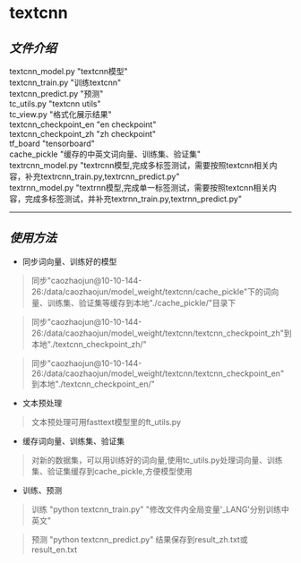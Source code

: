 # **textcnn**  <br>
## *文件介绍* <br>
textcnn_model.py "textcnn模型" <br>
textcnn_train.py "训练textcnn" <br>
textcnn_predict.py "预测" <br>
tc_utils.py "textcnn utils" <br>
tc_view.py "格式化展示结果" <br>
textcnn_checkpoint_en "en checkpoint" <br>
textcnn_checkpoint_zh "zh checkpoint" <br>
tf_board "tensorboard" <br>
cache_pickle "缓存的中英文词向量、训练集、验证集" <br>
textrcnn_model.py "textrcnn模型,完成多标签测试，需要按照textcnn相关内容，补充textrcnn_train.py,textrcnn_predict.py"<br>
textrnn_model.py "textrnn模型,完成单一标签测试，需要按照textcnn相关内容，完成多标签测试，并补充textrnn_train.py,textrnn_predict.py"<br>

----

## *使用方法* 
* 同步词向量、训练好的模型 <br>

> 同步"caozhaojun@10-10-144-26:/data/caozhaojun/model_weight/textcnn/cache_pickle"下的词向量、训练集、验证集等缓存到本地"./cache_pickle/"目录下 

> 同步"caozhaojun@10-10-144-26:/data/caozhaojun/model_weight/textcnn/textcnn_checkpoint_zh"到本地"./textcnn_checkpoint_zh/" 

> 同步"caozhaojun@10-10-144-26:/data/caozhaojun/model_weight/textcnn/textcnn_checkpoint_en"到本地"./textcnn_checkpoint_en/"

* 文本预处理 <br>

> 文本预处理可用fasttext模型里的ft\_utils.py

* 缓存词向量、训练集、验证集 <br>

> 对新的数据集，可以用训练好的词向量,使用tc\_utils.py处理词向量、训练集、验证集缓存到cache\_pickle,方便模型使用

* 训练、预测 <br>

> 训练 "python textcnn\_train.py" "修改文件内全局变量'\_LANG'分别训练中英文" 

> 预测 "python textcnn\_predict.py" 结果保存到result_zh.txt或result_en.txt 






